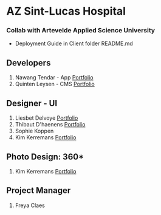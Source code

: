 # AZ Sint-Lucas Hospital
### Collab with Artevelde Applied Science University

* Deployment Guide in Client folder README.md

## Developers
1. Nawang Tendar - App [Portfolio](https://www.nawangtendar.be)
2. Quinten Leysen - CMS [Portfolio](https://github.com/quinleys)

## Designer - UI
1. Liesbet Delvoye [Portfolio](https://www.instagram.com/liesbet.graphicdesign)
2. Thibaut D'haenens [Portfolio](https://www.instagram.com/duperonthewall/)
3. Sophie Koppen 
4. Kim Kerremans [Portfolio](https://www.kk-design.be)

## Photo Design: 360* 
1. Kim Kerremans [Portfolio](https://www.kk-design.be)

## Project Manager
1. Freya Claes 

